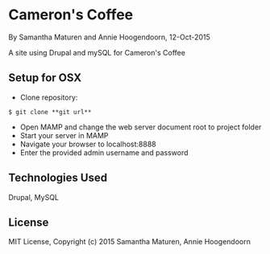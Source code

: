 Cameron's Coffee
==========

By Samantha Maturen and Annie Hoogendoorn, 12-Oct-2015

A site using Drupal and mySQL for Cameron's Coffee

Setup for OSX
----------
* Clone repository:
```console
$ git clone **git url**
```
* Open MAMP and change the web server document root to project folder
* Start your server in MAMP
* Navigate your browser to localhost:8888
* Enter the provided admin username and password


Technologies Used
----------
Drupal, MySQL

License
----------
MIT License, Copyright (c) 2015 Samantha Maturen, Annie Hoogendoorn
